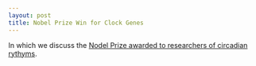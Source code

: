 ```yaml
---
layout: post
title: Nobel Prize Win for Clock Genes
---
```


In which we discuss the [Nodel Prize awarded to researchers of circadian rythyms][0].

[0]: https://www.washingtonpost.com/news/to-your-health/wp/2017/10/02/nobel-prize-in-medicine-or-physiology-awarded-to-tktk/?utm_term=.b1c7df286911
